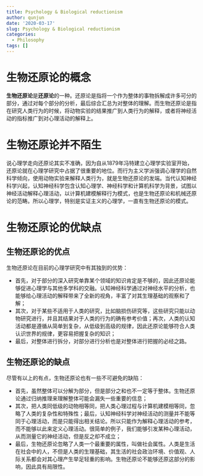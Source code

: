 ```yaml
---
title: Psychology & Biological reductionism
author: qunjun
date: '2020-03-17'
slug: Psychology & Biological reductionism
categories:
  - Philosophy
tags: []
---
```



# 生物还原论的概念
**生物还原论**是**还原论**的一种。还原论是指将一个作为整体的事物拆解成许多可分的部分，通过对每个部分的分析，最后综合汇总为对整体的理解。而生物还原论是指在研究人类行为的时候，将动物实验的结果推广到人类行为的解释，或者将神经活动的指标推广到对心理活动的解释上。

# 生物还原论并不陌生
说心理学走向还原论其实不准确，因为自从1879年冯特建立心理学实验室开始，还原论就在心理学研究中占据了很重要的地位。而行为主义学派强调心理学的自然科学倾向，使用动物实验来解释人类行为，就是生物还原论的发端。当代认知神经科学兴起，认知神经科学包含认知心理学、神经科学和计算机科学为背景，试图以神经活动解释心理活动，以计算机建模解释行为模式，也是生物还原论和机械还原论的范畴。所以心理学，特别是实证主义的心理学，一直有生物还原论的模式。

# 生物还原论的优缺点

## 生物还原论的优点
生物还原论在目前的心理学研究中有其独到的优势：
  - 首先，对于部分的深入研究单靠某个领域的知识肯定是不够的，因此还原论能够促进心理学与其他多学科的交融。认知神经科学通过对神经水平的分析，也能够给心理活动的解释带来了全新的视角，丰富了对其生理基础的观察和了解；
  - 其次，对于某些不适用于人类的研究，比如脑损伤研究等，这些研究只能以动物研究进行，并且其结果对于人类的行为的确有参考价值；再次，人类的认知活动都是遵循从简单到复杂，从低级到高级的规律，因此还原论能够符合人类认识世界的规律，更容易把握复杂的知识；
  - 最后，对整体进行拆分，对部分进行分析也是对整体进行把握的必经之路。

## 生物还原论的缺点
尽管有以上的有点，生物还原论也有一些不可避免的缺陷：
  - 首先，虽然整体可以分解为部分，但是部分之和也不一定等于整体。生物还原论通过归纳推理来理解整体可能会漏失一些重要的信息；
  - 其次，把人类同低级的动物相等同，把人类心理过程与计算机建模相等同，忽略了人类的复杂性和特殊性；最后，认知神经科学对神经活动的测量并不能等同于心理活动，而是只能得出相关结论。所以只能作为解释心理活动的参考，而不能够以此来定义心理活动。很简单的例子，我们能够引发某种心理活动，从而测量它的神经活动，但是反之却不成立；
  - 最后，生物还原论忽略了人类一个最重要的属性，叫做社会属性。人类是生活在社会中的人，不但是人类的生理基础，其生活的社会政治环境、价值观、人际关系都会对其心理产生举足轻重的影响。生物还原论不能够还原这部分的影响，因此具有局限性。
